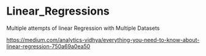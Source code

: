 # Linear_Regressions
Multiple attempts of linear Regression with Multiple Datasets


https://medium.com/analytics-vidhya/everything-you-need-to-know-about-linear-regression-750a69a0ea50
